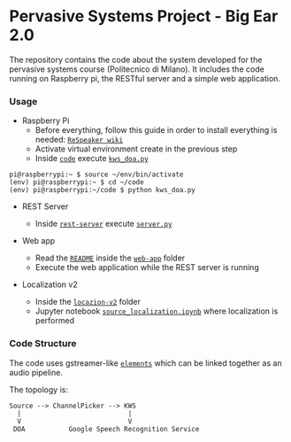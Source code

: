 ﻿Pervasive Systems Project - Big Ear 2.0
============ 

The repository contains the code about the system developed for the pervasive systems course (Politecnico di Milano). 
It includes the code running on Raspberry pi, the RESTful server and a simple web application.

### Usage
+ Raspberry Pi
	+ Before everything, follow this guide in order to install everything is needed: [`ReSpeaker wiki`](http://wiki.seeed.cc/ReSpeaker_4_Mic_Array_for_Raspberry_Pi/)
	+ Activate virtual environment create in the previous step
	+ Inside [`code`](code/) execute [`kws_doa.py`](code/kws_doa.py)

```
pi@raspberrypi:~ $ source ~/env/bin/activate
(env) pi@raspberrypi:~ $ cd ~/code
(env) pi@raspberrypi:~/code $ python kws_doa.py 
```
+ REST Server
	+  Inside [`rest-server`](rest-server/) execute [`server.py`](rest-server/server.py)
+ Web app
	+ Read the [`README`](web-app/README.md) inside the [`web-app`](web-app/) folder
	+ Execute the web application while the REST server is running 
	
+ Localization v2
	+ Inside the [`locazion-v2`](location-v2/) folder
	+ Jupyter notebook [`source_localization.ipynb`](location-v2/source_localization.ipynb) where localization is performed

    
### Code Structure
The code uses gstreamer-like [`elements`](code/voice_engine/element.py) which can be linked together as an audio pipeline.

The topology is:
```
Source --> ChannelPicker --> KWS
  |                           |
  V                           V
 DOA           Google Speech Recognition Service
 
```